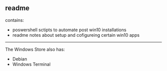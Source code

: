 ## readme

contains:

* poswershell sctipts to automate post win10 installations
* readme notes about setup and cofigureing certain win10 apps

---

The Windows Store also has:

* Debian
* Windows Terminal